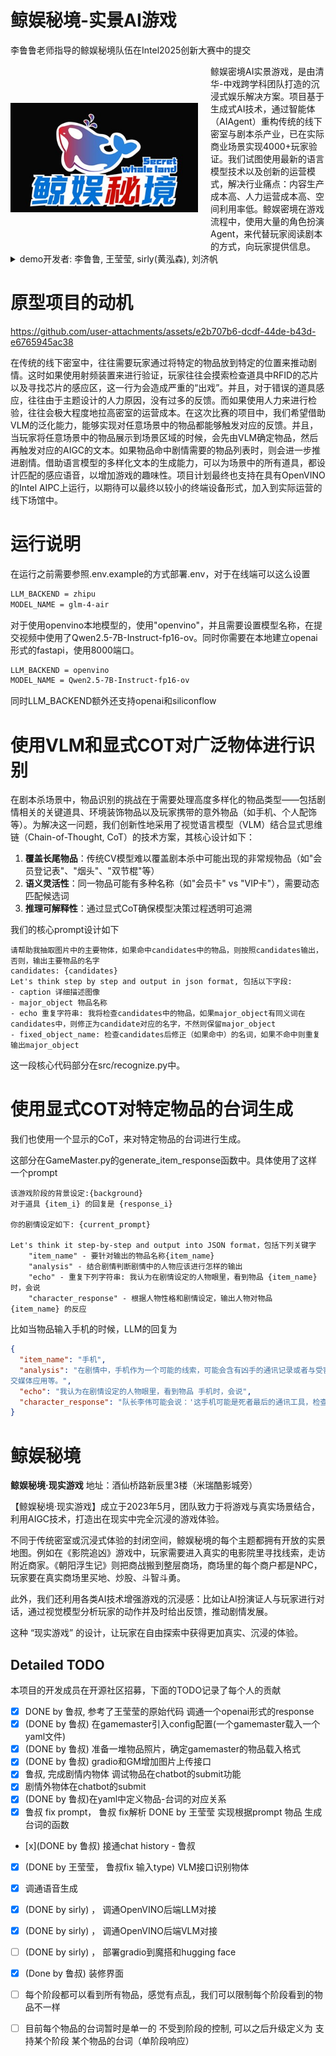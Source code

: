 # 鲸娱秘境-实景AI游戏

李鲁鲁老师指导的鲸娱秘境队伍在Intel2025创新大赛中的提交


<div style="display: flex; align-items: center;">
  <div style="flex: 0 0 300px;">
    <img src="asset/images/鲸娱秘境1.jpg" style="width: 300px;">
  </div>
  <div style="flex: 1; padding-left: 20px;">
    <!-- 在这里添加右侧文本内容 -->
    鲸娱密境AI实景游戏，是由清华-中戏跨学科团队打造的沉浸式娱乐解决方案。项目基于生成式AI技术，通过智能体（AIAgent）重构传统的线下密室与剧本杀产业，已在实际商业场景实现4000+玩家验证。我们试图使用最新的语言模型技术以及创新的运营模式，解决行业痛点：内容生产成本高、人力运营成本高、空间利用率低。鲸娱密境在游戏流程中，使用大量的角色扮演Agent，来代替玩家阅读剧本的方式，向玩家提供信息。
  </div>
</div>

<details>
<summary>demo开发者: 李鲁鲁, 王莹莹, sirly(黄泓森), 刘济帆</summary>
- 李鲁鲁负责了gradio大部分的交互和api连接
- 王莹莹实现了从vlm中抽取物体 并且根据物体生成角色台词
- 刘济帆提供了角色的剧情设计
- Sirly完成了OpenVINO的部署
</details>

# 原型项目的动机



https://github.com/user-attachments/assets/e2b707b6-dcdf-44de-b43d-e6765945ac38



在传统的线下密室中，往往需要玩家通过将特定的物品放到特定的位置来推动剧情。这时如果使用射频装置来进行验证，玩家往往会摸索检查道具中RFID的芯片以及寻找芯片的感应区，这一行为会造成严重的“出戏”。并且，对于错误的道具感应，往往由于主题设计的人力原因，没有过多的反馈。而如果使用人力来进行检验，往往会极大程度地拉高密室的运营成本。在这次比赛的项目中，我们希望借助VLM的泛化能力，能够实现对任意场景中的物品都能够触发对应的反馈。并且，当玩家将任意场景中的物品展示到场景区域的时候，会先由VLM确定物品，然后再触发对应的AIGC的文本。如果物品命中剧情需要的物品列表时，则会进一步推进剧情。借助语言模型的多样化文本的生成能力，可以为场景中的所有道具，都设计匹配的感应语音，以增加游戏的趣味性。项目计划最终也支持在具有OpenVINO的Intel AIPC上运行，以期待可以最终以较小的终端设备形式，加入到实际运营的线下场馆中。


# 运行说明

在运行之前需要参照.env.example的方式部署.env，对于在线端可以这么设置

```bash
LLM_BACKEND = zhipu
MODEL_NAME = glm-4-air
```

对于使用openvino本地模型的，使用"openvino"，并且需要设置模型名称，在提交视频中使用了Qwen2.5-7B-Instruct-fp16-ov。同时你需要在本地建立openai形式的fastapi，使用8000端口。


```bash
LLM_BACKEND = openvino
MODEL_NAME = Qwen2.5-7B-Instruct-fp16-ov
```

同时LLM_BACKEND额外还支持openai和siliconflow


# 使用VLM和显式COT对广泛物体进行识别

在剧本杀场景中，物品识别的挑战在于需要处理高度多样化的物品类型——包括剧情相关的关键道具、环境装饰物品以及玩家携带的意外物品（如手机、个人配饰等）。为解决这一问题，我们创新性地采用了视觉语言模型（VLM）结合显式思维链（Chain-of-Thought, CoT）的技术方案，其核心设计如下：

1. **覆盖长尾物品**：传统CV模型难以覆盖剧本杀中可能出现的非常规物品（如"会员登记表"、"烟头"、"双节棍"等）
2. **语义灵活性**：同一物品可能有多种名称（如"会员卡" vs "VIP卡"），需要动态匹配候选词
3. **推理可解释性**：通过显式CoT确保模型决策过程透明可追溯

我们的核心prompt设计如下

```
请帮助我抽取图片中的主要物体，如果命中candidates中的物品，则按照candidates输出，否则，输出主要物品的名字
candidates: {candidates}
Let's think step by step and output in json format, 包括以下字段:
- caption 详细描述图像
- major_object 物品名称
- echo 重复字符串: 我将检查candidates中的物品，如果major_object有同义词在candidates中，则修正为candidate对应的名字，不然则保留major_object
- fixed_object_name: 检查candidates后修正（如果命中）的名词，如果不命中则重复输出major_object
```

这一段核心代码部分在src/recognize.py中。

# 使用显式COT对特定物品的台词生成

我们也使用一个显示的CoT，来对特定物品的台词进行生成。

这部分在GameMaster.py的generate_item_response函数中。具体使用了这样一个prompt

```
该游戏阶段的背景设定:{background}
对于道具 {item_i} 的回复是 {response_i}

你的剧情设定如下: {current_prompt}

Let's think it step-by-step and output into JSON format，包括下列关键字
    "item_name" - 要针对输出的物品名称{item_name}
    "analysis" - 结合剧情判断剧情中的人物应该进行怎样的输出
    "echo" - 重复下列字符串: 我认为在剧情设定的人物眼里，看到物品 {item_name}时，会说
    "character_response" - 根据人物性格和剧情设定，输出人物对物品 {item_name} 的反应
```

比如当物品输入手机的时候，LLM的回复为

```json
{
  "item_name": "手机",
  "analysis": "在剧情中，手机作为一个可能的线索，可能会含有凶手的通讯记录或者与受害者最后的联系信息。队长李伟会指示队员们检查手机，以寻找可能的线索，如通话记录、短信、社
交媒体应用等。",
  "echo": "我认为在剧情设定的人物眼里，看到物品 手机时，会说",
  "character_response": "队长李伟可能会说：'这手机可能是死者最后的通讯工具，检查一下有没有未接电话或者最近的通话记录，看看能否找到凶手的线索。'"
}
```


# 鲸娱秘境

**鲸娱秘境·现实游戏**  地址：酒仙桥路新辰里3楼（米瑞酷影城旁）

【鲸娱秘境·现实游戏】成立于2023年5月，团队致力于将游戏与真实场景结合，利用AIGC技术，打造出在现实中完全沉浸的游戏体验。

不同于传统密室或沉浸式体验的封闭空间，鲸娱秘境的每个主题都拥有开放的实景地图。例如在《影院追凶》游戏中，玩家需要进入真实的电影院里寻找线索，走访附近商家。《朝阳浮生记》则把商战搬到整层商场，商场里的每个商户都是NPC，玩家要在真实商场里买地、炒股、斗智斗勇。


此外，我们还利用各类AI技术增强游戏的沉浸感：比如让AI扮演证人与玩家进行对话，通过视觉模型分析玩家的动作并及时给出反馈，推动剧情发展。


这种 “现实游戏” 的设计，让玩家在自由探索中获得更加真实、沉浸的体验。



## Detailed TODO

本项目的开发成员在开源社区招募，下面的TODO记录了每个人的贡献

- [x] DONE by 鲁叔, 参考了王莹莹的原始代码 调通一个openai形式的response
- [x] (DONE by 鲁叔) 在gamemaster引入config配置(一个gamemaster载入一个yaml文件)
- [x] (DONE by 鲁叔) 准备一堆物品照片，确定gamemaster的物品载入格式
- [x] (DONE by 鲁叔) gradio和GM增加图片上传接口
- [x] 鲁叔, 完成剧情内物体 调试物品在chatbot的submit功能
- [x] 剧情外物体在chatbot的submit
- [x] (DONE by 鲁叔)在yaml中定义物品-台词的对应关系
- [x] 鲁叔 fix prompt， 鲁叔 fix解析 DONE by 王莹莹 实现根据prompt 物品 生成台词的函数
- [x](DONE by 鲁叔) 接通chat history - 鲁叔
- [x] (DONE by 王莹莹， 鲁叔fix 输入type) VLM接口识别物体
- [x] 调通语音生成
- [x] (DONE by sirly) ， 调通OpenVINO后端LLM对接
- [x] (DONE by sirly) ， 调通OpenVINO后端VLM对接
- [ ] (DONE by sirly) ， 部署gradio到魔搭和hugging face
- [x] (Done by 鲁叔) 装修界面
- [ ] 每个阶段都可以看到所有物品，感觉有点乱，我们可以限制每个阶段看到的物品不一样
- [ ] 目前每个物品的台词暂时是单一的 不受到阶段的控制, 可以之后升级定义为 支持某个阶段 某个物品的台词（单阶段响应）

